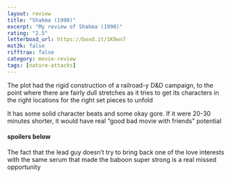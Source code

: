 ```yaml
---
layout: review
title: "Shakma (1990)"
excerpt: "My review of Shakma (1990)"
rating: "2.5"
letterboxd_url: https://boxd.it/1K9wn7
mst3k: false
rifftrax: false
category: movie-review
tags: [nature-attacks]
---
```


The plot had the rigid construction of a railroad-y D&D campaign, to the point where there are fairly dull stretches as it tries to get its characters in the right locations for the right set pieces to unfold

It has some solid character beats and some okay gore. If it were 20-30 minutes shorter, it would have real “good bad movie with friends” potential

#### spoilers below

The fact that the lead guy doesn’t try to bring back one of the love interests with the same serum that made the baboon super strong is a real missed opportunity
